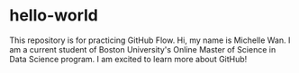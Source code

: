 # hello-world
This repository is for practicing GitHub Flow.
Hi, my name is Michelle Wan. I am a current student of Boston University's Online Master of Science in Data Science program. I am excited to learn more about GitHub!

